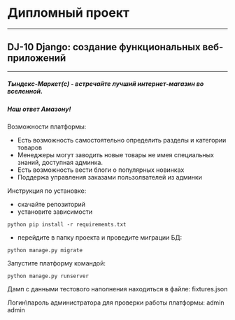 # Дипломный проект
***
## DJ-10 Django: создание функциональных веб-приложений
***
##### Тындекс-Маркет(c) - встречайте лучший интернет-магазин во вселенной.
##### Наш ответ Амазону!
Возможности платформы:
* Есть возможность самостоятельно определить разделы и категории товаров
* Менеджеры могут заводить новые товары не имея специальных знаний, доступная админка.
* Есть возможность вести блоги о популярных новинках
* Поддержа управления заказами пользолвателей из админки

Инструкция по установке:
* скачайте репозиторий
* установите зависимости 

`python pip install -r requirements.txt`

* перейдите в папку проекта и проведите миграции БД:

`python manage.py migrate`

Запустите платформу командой:

`python manage.py runserver`

Дамп с данными тестового наполнения находиться в файле: fixtures.json

Логин\пароль администратора для проверки работы платформы:
admin admin